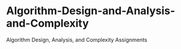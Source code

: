 # Algorithm-Design-and-Analysis-and-Complexity
Algorithm Design, Analysis, and Complexity Assignments
